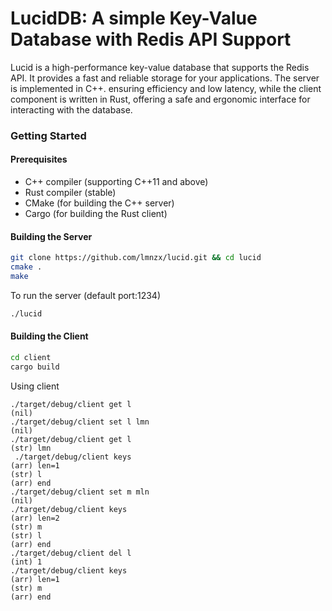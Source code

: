 # LucidDB: A simple Key-Value Database with Redis API Support

Lucid is a high-performance key-value database that supports the Redis API. It provides a fast and reliable storage for your applications. The server is implemented in C++. ensuring efficiency and low latency, while the client component is written in Rust, offering a safe and ergonomic interface for interacting with the database.

### Getting Started
#### Prerequisites

- C++ compiler (supporting C++11 and above)
- Rust compiler (stable)
- CMake (for building the C++ server)
- Cargo (for building the Rust client)


#### Building the Server
```bash
git clone https://github.com/lmnzx/lucid.git && cd lucid
cmake .
make
```
To run the server (default port:1234)
```bash
./lucid
```

#### Building the Client
```bash
cd client 
cargo build
```

Using client
```
./target/debug/client get l
(nil)
./target/debug/client set l lmn
(nil)
./target/debug/client get l
(str) lmn
 ./target/debug/client keys
(arr) len=1
(str) l
(arr) end
./target/debug/client set m mln
(nil)
./target/debug/client keys
(arr) len=2
(str) m
(str) l
(arr) end
./target/debug/client del l
(int) 1
./target/debug/client keys
(arr) len=1
(str) m
(arr) end
```